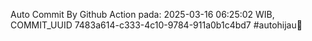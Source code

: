 Auto Commit By Github Action pada: 2025-03-16 06:25:02 WIB, COMMIT_UUID 7483a614-c333-4c10-9784-911a0b1c4bd7 #autohijau🗿
